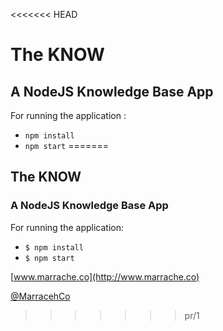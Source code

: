 <<<<<<< HEAD
# The KNOW
## A NodeJS Knowledge Base App

For running the application :
* `npm install`
* `npm start`
=======
## The KNOW
### A NodeJS Knowledge Base App

For running the application:
* `$ npm install`
* `$ npm start`

[www.marrache.co](http://www.marrache.co)

[@MarracehCo](http://twitter.com/MarracheCo)
>>>>>>> pr/1
